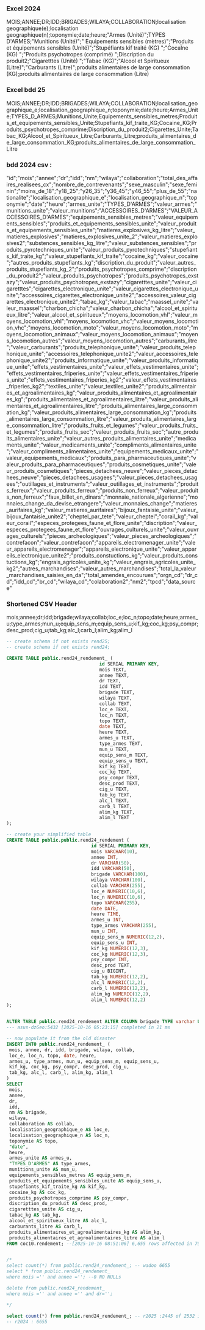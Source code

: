 
### Excel 2024
MOIS;ANNEE;DR;IDD;BRIGADES;WILAYA;COLLABORATION;localisation geographique(e);localisation geographique(n);toponymie;date;heure;"Armes
 (Unité)";TYPES D'ARMES;"Munitions
(Unité)";" Equipements
sensibles  (mètres)";"Produits et équipements
sensibles  (Unité)";"Stupéfiants
 kif traité
 (KG)
";"CocaÏne
 (KG)
";"Produits
psychotropes
(comprimé) ";Discription du produit2;"Cigaretttes
(Unité)  ";"Tabac
(KG)";"Alcool
et
Spiritueux
 (Litre)";"Carburants
 (Litre)";produits alimentaires de large consommation (KG);produits alimentaires de large consommation (Litre)

### Excel bdd 25 
MOIS;ANNEE;DR;IDD;BRIGADES;WILAYA;COLLABORATION;localisation_geographique_e;localisation_geographique_n;toponymie;date;heure;Armes_Unite;TYPES_D_ARMES;Munitions_Unite;Equipements_sensibles_metres;Produits_et_equipements_sensibles_Unite;Stupefiants_kif_traite_KG;Cocaine_KG;Produits_psychotropes_comprime;Discription_du_produit2;Cigarettes_Unite;Tabac_KG;Alcool_et_Spiritueux_Litre;Carburants_Litre;produits_alimentaires_de_large_consommation_KG;produits_alimentaires_de_large_consommation_Litre

### bdd 2024 csv :
"id";"mois";"annee";"dr";"idd";"nm";"wilaya";"collaboration";"total_des_affaires_realisees_cx";"nombre_de_contrevenants";"sexe_masculin";"sexe_feminin";"moins_de_18";"y18_25";"y26_35";"y36_45";"y46_55";"plus_de_55";"nationalite";"localisation_geographique_e";"localisation_geographique_n";"toponymie";"date";"heure";"armes_unite";"TYPES_D'ARMES";"valeur_armes";"munitions_unite";"valeur_munitions";"ACCESSOIRES_D'ARMES";"VALEUR_ACCESSOIRES_D'ARMES";"equipements_sensibles_metres";"valeur_equipements_sensibles";"produits_et_equipements_sensibles_unite";"valeur_produits_et_equipements_sensibles_unite";"matieres_explosives_kg_litre";"valeur_matieres_explosives";"matieres_explosives_unite_2";"valeur_matieres_explosives2";"substences_sensibles_kg_litre";"valeur_substences_sensibles";"produits_pyrotechniques_unite";"valeur_produits_pyrotechniques";"stupefiants_kif_traite_kg";"valeur_stupefiants_kif_traite";"cocaine_kg";"valeur_cocaine";"autres_produits_stupefiants_kg";"discription_du_produit";"valeur_autres_produits_stupefiants_kg_2";"produits_psychotropes_comprime";"discription_du_produit2";"valeur_produits_psychotropes";"produits_psychotropes_exstazy";"valeur_produits_psychotropes_exstazy";"cigaretttes_unite";"valeur_cigaretttes";"cigarettes_electronique_unite";"valeur_cigarettes_electronique_unite";"accessoires_cigarettes_electronique_unite2";"accessoires_valeur_cigarettes_electronique_unite2";"tabac_kg";"valeur_tabac";"maassel_unite";"valeur_maassel";"charbon_chicha";"valeur_charbon_chicha";"alcool_et_spiritueux_litre";"valeur_alcool_et_spiritueux";"moyens_locomotion_vhl";"valeur_moyens_locomotion_vhl";"moyens_locomotion_vhc";"valeur_moyens_locomotion_vhc";"moyens_locomotion_moto";"valeur_moyens_locomotion_moto";"moyens_locomotion_animaux";"valeur_moyens_locomotion_animaux";"moyens_locomotion_autres";"valeur_moyens_locomotion_autres";"carburants_litre";"valeur_carburants";"produits_telephonique_unite";"valeur_produits_telephonique_unite";"accessoires_telephonique_unite2";"valeur_accessoires_telephonique_unite2";"produits_informatique_unite";"valeur_produits_informatique_unite";"effets_vestimentaires_unite";"valeur_effets_vestimentaires_unite";"effets_vestimentaires_friperies_unite";"valeur_effets_vestimentaires_friperies_unite";"effets_vestimentaires_friperies_kg2";"valeur_effets_vestimentaires_friperies_kg2";"textiles_unite";"valeur_textiles_unite2";"produits_alimentaires_et_agroalimentaires_kg";"valeur_produits_alimentaires_et_agroalimentaires_kg";"produits_alimentaires_et_agroalimentaires_litre";"valeur_produits_alimentaires_et_agroalimentaires_litre";"produits_alimentaires_large_consommation_kg";"valeur_produits_alimentaires_large_consommation_kg";"produits_alimentaires_large_consommation_litre";"valeur_produits_alimentaires_large_consommation_litre";"produits_fruits_et_legumes";"valeur_produits_fruits_et_legumes";"produits_fruits_sec";"valeur_produits_fruits_sec";"autre_produits_alimentaires_unite";"valeur_autres_produits_alimentaires_unite";"medicaments_unite";"valeur_medicaments_unite";"compliments_alimentaires_unite";"valeur_compliments_alimentaires_unite";"equipements_medicaux_unite";"valeur_equipements_medicaux";"produits_para_pharmaceutiques_unite";"valeur_produits_para_pharmaceutiques";"produits_cosmetiques_unite";"valeur_produits_cosmetiques";"pieces_detachees_neuve";"valeur_pieces_detachees_neuve";"pieces_detachees_usagees";"valeur_pieces_detachees_usagees";"outillages_et_instruments";"valeur_outillages_et_instruments";"produits_ferreux";"valeur_produits_ferreux";"produits_non_ferreux";"valeur_produits_non_ferreux";"faux_billet_en_dinars";"monnaie_nationale_algerienne";"monnaies_change_da_devise_etrangere";"valeur_monnaies_change";"matieres_aurifaires_kg";"valeur_matieres_aurifaires";"bijoux_fantaisie_unite";"valeur_bijoux_fantaisie_unite2";"cheptel_par_tete";"valeur_cheptel";"corail_kg";"valeur_corail";"especes_protegees_faune_et_flore_unite";"discription";"valeur_especes_protegees_faune_et_flore";"ouvrages_culturels_unite";"valeur_ouvrages_culturels";"pieces_archeologiques";"valeur_pieces_archeologiques";"contrefacon";"valeur_contrefacon";"appareils_electromenager_unite";"valeur_appareils_electromenager";"appareils_electronique_unite";"valeur_appareils_electronique_unite2";"produits_constuctions_kg";"valeur_produits_constuctions_kg";"engrais_agricoles_unite_kg";"valeur_engrais_agricoles_unite_kg2";"autres_marchandises";"valeur_autres_marchandises";"total_la_valeur_marchandises_saisies_en_da";"total_amendes_encourues";"orgn_cd";"dr_cd";"idd_cd";"br_cd";"wilaya_cd";"colaboration2";"nm2";"tpcd";"data_source"


### Shortened CSV Header

mois;annee;dr;idd;brigade;wilaya;collab;loc_e;loc_n;topo;date;heure;armes_u;type_armes;mun_u;equip_sens_m;equip_sens_u;kif_kg;coc_kg;psy_compr;desc_prod;cig_u;tab_kg;alc_l;carb_l;alim_kg;alim_l


```sql
-- create schema if not exists rend25;
-- create schema if not exists rend24;

CREATE TABLE public.rend24_rendement_ (
                                  id SERIAL PRIMARY KEY,
                                  mois TEXT,
                                  annee TEXT,
                                  dr TEXT,
                                  idd TEXT,
                                  brigade TEXT,
                                  wilaya TEXT,
                                  collab TEXT,
                                  loc_e TEXT,
                                  loc_n TEXT,
                                  topo TEXT,
                                  date TEXT,
                                  heure TEXT,
                                  armes_u TEXT,
                                  type_armes TEXT,
                                  mun_u TEXT,
                                  equip_sens_m TEXT,
                                  equip_sens_u TEXT,
                                  kif_kg TEXT,
                                  coc_kg TEXT,
                                  psy_compr TEXT,
                                  desc_prod TEXT,
                                  cig_u TEXT,
                                  tab_kg TEXT,
                                  alc_l TEXT,
                                  carb_l TEXT,
                                  alim_kg TEXT,
                                  alim_l TEXT
);

-- create your simplified table
CREATE TABLE public.public.rend24_rendement (
                               id SERIAL PRIMARY KEY,
                               mois VARCHAR(10),
                               annee INT,
                               dr VARCHAR(50),
                               idd VARCHAR(50),
                               brigade VARCHAR(100),
                               wilaya VARCHAR(100),
                               collab VARCHAR(255),
                               loc_e NUMERIC(10,6),
                               loc_n NUMERIC(10,6),
                               topo VARCHAR(255),
                               date DATE,
                               heure TIME,
                               armes_u INT,
                               type_armes VARCHAR(255),
                               mun_u INT,
                               equip_sens_m NUMERIC(12,2),
                               equip_sens_u INT,
                               kif_kg NUMERIC(12,3),
                               coc_kg NUMERIC(12,3),
                               psy_compr INT,
                               desc_prod TEXT,
                               cig_u BIGINT,
                               tab_kg NUMERIC(12,2),
                               alc_l NUMERIC(12,2),
                               carb_l NUMERIC(12,2),
                               alim_kg NUMERIC(12,2),
                               alim_l NUMERIC(12,2)
);


ALTER TABLE public.rend24_rendement ALTER COLUMN brigade TYPE varchar USING brigade::varchar;
--- asus-dzGeo:5432 [2025-10-16 05:23:15] completed in 21 ms

-- now populate it from the old disaster
INSERT INTO public.rend24_rendement_ (
 mois, annee, dr, idd, brigade, wilaya, collab,
 loc_e, loc_n, topo, date, heure,
 armes_u, type_armes, mun_u, equip_sens_m, equip_sens_u,
 kif_kg, coc_kg, psy_compr, desc_prod, cig_u,
 tab_kg, alc_l, carb_l, alim_kg, alim_l
)
SELECT
 mois,
 annee,
 dr,
 idd,
 nm AS brigade,
 wilaya,
 collaboration AS collab,
 localisation_geographique_e AS loc_e,
 localisation_geographique_n AS loc_n,
 toponymie AS topo,
 "date",
 heure,
 armes_unite AS armes_u,
 "TYPES_D'ARMES" AS type_armes,
 munitions_unite AS mun_u,
 equipements_sensibles_metres AS equip_sens_m,
 produits_et_equipements_sensibles_unite AS equip_sens_u,
 stupefiants_kif_traite_kg AS kif_kg,
 cocaine_kg AS coc_kg,
 produits_psychotropes_comprime AS psy_compr,
 discription_du_produit AS desc_prod,
 cigaretttes_unite AS cig_u,
 tabac_kg AS tab_kg,
 alcool_et_spiritueux_litre AS alc_l,
 carburants_litre AS carb_l,
 produits_alimentaires_et_agroalimentaires_kg AS alim_kg,
 produits_alimentaires_et_agroalimentaires_litre AS alim_l
FROM coc10.rendement; --[2025-10-16 08:51:06] 6,655 rows affected in 79 ms


/*
select count(*) from public.rend24_rendement_; -- wadoo 6655
select * from public.rend24_rendement_
where mois ='' and annee =''; --0 NO NULLs

delete from public.rend24_rendement_
where mois ='' and annee ='' and dr='';

*/
                      
select count(*) from public.rend24_rendement_; -- r2025 :2445 of 2532 in csv file !!! todo
-- r2024 : 6655


```